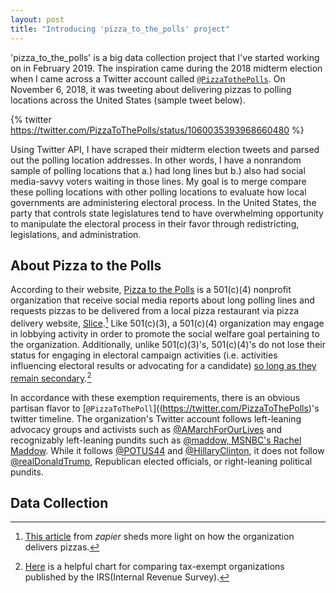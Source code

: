 ```yaml
---
layout: post
title: "Introducing 'pizza_to_the_polls' project"
---
```


'pizza_to_the_polls' is a big data collection project that I've started working on in February 2019. The inspiration came during the 2018 midterm election when I came across a Twitter account called [`@PizzaTothePolls`](https://twitter.com/PizzaToThePolls). On November 6, 2018, it was tweeting about delivering pizzas to polling locations across the United States (sample tweet below). 

{% twitter https://twitter.com/PizzaToThePolls/status/1060035393968660480 %}

Using Twitter API, I have scraped their midterm election tweets and parsed out the polling location addresses. In other words, I have a nonrandom sample of polling locations that a.) had long lines but b.) also had social media-savvy voters waiting in those lines. My goal is to merge compare these polling locations with other polling locations to evaluate how local governments are administering electoral process. In the United States, the party that controls state legislatures tend to have overwhelming opportunity to manipulate the electoral process in their favor through redistricting, legislations, and administration. 

## About Pizza to the Polls

According to their website, [Pizza to the Polls](https://polls.pizza/about/) is a 501(c)(4) nonprofit organization that receive social media reports about long polling lines and requests pizzas to be delivered from a local pizza restaurant via pizza delivery website, [Slice](https://slicelife.com/).[^activity] Like 501(c)(3), a 501(c)(4) organization may engage in lobbying activity in order to promote the social welfare goal pertaining to the organization. Additionally, unlike 501(c)(3)'s, 501(c)(4)'s do not lose their status for engaging in electoral campaign activities (i.e. activities influencing electoral results or advocating for a candidate) [so long as they remain secondary](https://www.irs.gov/charities-non-profits/other-non-profits/social-welfare-organizations).[^chart] 

In accordance with these exemption requirements, there is an obvious partisan flavor to [`@PizzaToThePoll`]((https://twitter.com/PizzaToThePolls)'s twitter timeline. The organization's Twitter account follows left-leaning advocacy groups and activists such as [@AMarchForOurLives](https://twitter.com/AMarch4OurLives) and recognizably left-leaning pundits such as [@maddow, MSNBC's Rachel Maddow](https://twitter.com/maddow). While it follows [@POTUS44](https://twitter.com/POTUS44) and [@HillaryClinton](https://twitter.com/HillaryClinton), it does not follow [@realDonaldTrump](https://twitter.com/realDonaldTrump), Republican elected officials, or right-leaning political pundits. 

[^chart]: [Here](https://www.irs.gov/charities-non-profits/common-tax-law-restrictions-on-activities-of-exempt-organizations) is a helpful chart for comparing tax-exempt organizations published by the IRS(Internal Revenue Survey). 

[^activity]: [This article](https://zapier.com/blog/pizza-to-the-polls-automation/?utm_medium=social&utm_source=twitter) from *zapier* sheds more light on how the organization delivers pizzas. 

## Data Collection 